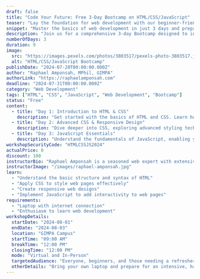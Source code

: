 ```yaml
---
draft: false
title: "Code Your Future: Free 3-Day Bootcamp on HTML/CSS/JavaScript"
teaser: "Lay the foundation for web development with our beginner-friendly HTML, CSS, and JavaScript Bootcamp, setting you up for future success in fullstack development."
snippet: "Master the basics of web development in just 3 days and prepare for our advanced NEXTJS Fullstack Web Development Workshop."
description: "Join us for a comprehensive 3-day Bootcamp designed to introduce you to the essential building blocks of web development. Learn HTML, CSS, and JavaScript through hands-on sessions and practical exercises. This workshop serves as a crucial prequel to our upcoming NEXTJS Fullstack Web Development Workshop, ensuring you have a strong foundation to build upon. Suitable for beginners and those needing a refresher, this Bootcamp will equip you with the skills to create dynamic web pages and understand core web development concepts."
numberOfDays: 3
duration: 9
image: 
  src: "https://images.pexels.com/photos/3803517/pexels-photo-3803517.jpeg?auto=compress&cs=tinysrgb&w=1260&h=750&dpr=1"
  alt: "HTML/CSS/JavaScript Bootcamp"
publishDate: "2024-07-20T00:00:00.000Z"
author: "Raphael Amponsah, MPhil, GIMPA"
authorLink: "https://raphaelamponsah.com"
deadline: "2024-07-31T00:00:00.000Z"
category: "Web Development"
tags: ["HTML", "CSS", "JavaScript", "Web Development", "Bootcamp"]
status: "Free"
content: 
  - title: "Day 1: Introduction to HTML & CSS"
    description: "Get started with the basics of HTML and CSS. Learn how to structure web pages and style them to create visually appealing designs."
  - title: "Day 2: Advanced CSS & Responsive Design"
    description: "Dive deeper into CSS, exploring advanced styling techniques and responsive design to ensure your web pages look great on all devices."
  - title: "Day 3: JavaScript Essentials"
    description: "Understand the fundamentals of JavaScript, enabling you to add interactivity and dynamic content to your web pages. Prepare for more advanced web development topics."
workshopSecurityCode: "HTMLCSSJS2024"
actualPrice: 0
discount: 100
instructorBio: "Raphael Amponsah is a seasoned web expert with extensive experience in fullstack development. Specializing in HTML, CSS, JavaScript, React, and Next.js, Raphael is passionate about teaching and helping others excel in web development."
instructorImage: "/images/raphael-amponsah.jpg"
learn:
  - "Understand the basic structure and syntax of HTML"
  - "Apply CSS to style web pages effectively"
  - "Create responsive web designs"
  - "Implement JavaScript to add interactivity to web pages"
requirements:
  - "Laptop with internet connection"
  - "Enthusiasm to learn web development"
workshopDetails: 
  startDate: "2024-08-01"
  endDate: "2024-08-03"
  location: "GIMPA Campus"
  startTime: "09:00 AM"
  breakTime: "12:00 PM"
  closingTime: "12:00 PM"
  mode: "Virtual and In-Person"
  targetedAudience: "Everyone, beginners, and those needing a refresher"
  otherDetails: "Bring your own laptop and prepare for an intensive, hands-on learning experience."
---
```

